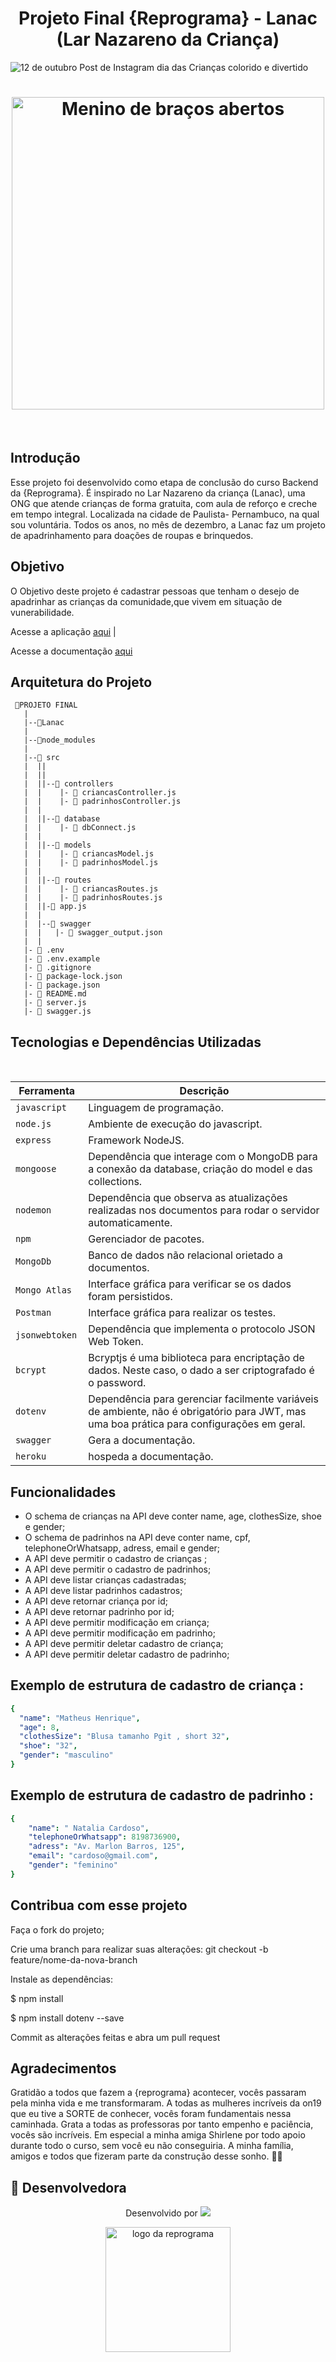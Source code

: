 <h1 align="center"> Projeto Final {Reprograma} - Lanac (Lar Nazareno da Criança)</h1>


![12 de outubro Post de Instagram dia das Crianças colorido e divertido](https://user-images.githubusercontent.com/109323347/207756802-053f3578-978d-443c-b5a7-114feaa40f1a.gif)


<h1 align="center">
<img src="public/images/crianca.gif" alt="Menino de braços abertos" width="500" height="500" /> 
</h1>
<br>


## Introdução

Esse projeto foi desenvolvido como etapa de conclusão do curso Backend da {Reprograma}.
É inspirado no Lar Nazareno da criança (Lanac), uma ONG que atende crianças de forma gratuita, com aula de reforço e creche em tempo integral. Localizada na cidade de Paulista- Pernambuco, na qual sou voluntária. 
Todos os anos, no mês de dezembro, a Lanac faz um projeto de apadrinhamento para doações de roupas e brinquedos.

## Objetivo

O Objetivo deste projeto é cadastrar pessoas que tenham o desejo de apadrinhar as crianças da comunidade,que vivem em situação de vunerabilidade.

Acesse a aplicação  [aqui]()  |

Acesse a documentação [aqui](http://localhost:1313/minha-rota-de-documentacao/#/default/post_padrinho)



## Arquitetura do Projeto


```
 📁PROJETO FINAL
   |
   |--📁Lanac
   |
   |--📁node_modules
   |
   |--📁 src
   |  ||
   |  ||
   |  ||--📁 controllers
   |  |    |- 📄 criancasController.js
   |  |    |- 📄 padrinhosController.js
   |  |
   |  ||--📁 database
   |  |    |- 📄 dbConnect.js
   |  |
   |  ||--📁 models
   |  |    |- 📄 criancasModel.js
   |  |    |- 📄 padrinhosModel.js
   |  |
   |  ||--📁 routes
   |  |    |- 📄 criancasRoutes.js
   |  |    |- 📄 padrinhosRoutes.js
   |  ||-📄 app.js
   |  |
   |  |--📁 swagger
   |  |   |- 📄 swagger_output.json
   |  |
   |- 📄 .env
   |- 📄 .env.example
   |- 📄 .gitignore
   |- 📄 package-lock.json
   |- 📄 package.json
   |- 📄 README.md
   |- 📄 server.js
   |- 📄 swagger.js
```


##  Tecnologias e Dependências Utilizadas

<br>

| Ferramenta | Descrição |
| --- | --- |
| `javascript` | Linguagem de programação. |
| `node.js`    | Ambiente de execução do javascript.|
| `express`    | Framework NodeJS. |
| `mongoose`   | Dependência que interage com o MongoDB para a conexão da database, criação do model e das collections.|
| `nodemon`    | Dependência que observa as atualizações realizadas nos documentos para rodar o servidor automaticamente.|
| `npm `| Gerenciador de pacotes.|
| `MongoDb`    | Banco de dados não relacional orietado a documentos.|
| `Mongo Atlas`| Interface gráfica para verificar se os dados foram persistidos.|
| `Postman` | Interface gráfica para realizar os testes.|
| `jsonwebtoken `| Dependência que implementa o protocolo JSON Web Token.|
| `bcrypt`| Bcryptjs é uma biblioteca para encriptação de dados. Neste caso, o dado a ser criptografado é o password.|
| `dotenv`| Dependência  para gerenciar facilmente variáveis de ambiente, não é obrigatório para JWT, mas uma boa prática para configurações em geral.|
| `swagger`| Gera a documentação.|
| `heroku`| hospeda a documentação.|
 

 
## Funcionalidades

* O schema de crianças na API deve conter name, age, clothesSize, shoe e gender;
* O schema de padrinhos na API deve conter name, cpf, telephoneOrWhatsapp, adress, email e gender;
* A API deve permitir o cadastro de crianças ;
* A API deve permitir o cadastro de padrinhos;
* A API deve listar crianças cadastradas;
* A API deve listar padrinhos cadastros;
* A API deve retornar criança por id;
* A API deve retornar padrinho por id; 
* A API deve permitir modificação em  criança;
* A API deve permitir modificação em  padrinho;
* A API deve permitir deletar cadastro de criança;
* A API deve permitir deletar cadastro de  padrinho;

## Exemplo de estrutura de cadastro de criança :
```yaml
{
  "name": "Matheus Henrique", 
  "age": 8,
  "clothesSize": "Blusa tamanho Pgit , short 32",
  "shoe": "32",
  "gender": "masculino"
}
```
 
## Exemplo de estrutura de cadastro de padrinho :

```yaml
{
    "name": " Natalia Cardoso",
    "telephoneOrWhatsapp": 8198736900,
    "adress": "Av. Marlon Barros, 125",
    "email": "cardoso@gmail.com",
    "gender": "feminino"
}
```
## Contribua com esse projeto


Faça o fork do projeto;

Crie uma branch para realizar suas alterações: git checkout -b feature/nome-da-nova-branch

Instale as dependências:

$ npm install

$ npm install dotenv --save

Commit as alterações feitas e abra um pull request



## Agradecimentos

 Gratidão a todos que fazem a {reprograma} acontecer, vocês passaram pela minha vida e me transformaram. A todas as mulheres incríveis da on19 que eu tive a SORTE de conhecer, vocês foram fundamentais nessa caminhada. Grata a todas as professoras por tanto empenho e paciência, vocês são incríveis. Em especial a minha amiga Shirlene por todo apoio durante todo o curso, sem você eu não conseguiria.
 A minha família, amigos e todos que fizeram parte da construção desse sonho.
 💜🦋
 

## 🌻 Desenvolvedora



<p align="center"> Desenvolvido por <a href="https://www.linkedin.com/in/maria-thays-bb1902152/ target="_blank"><img src="https://img.shields.io/badge/-Maria_Thays-blue?style=flat-square&logo=Linkedin&logoColor=white&link=hhttps://www.linkedin.com/in/maria-thays-bb1902152/" target="_blank"></a> </p>

<p align="center">
<img src="https://user-images.githubusercontent.com/84551213/171416454-ab93ab7f-e5a0-4276-81ec-4f5cb79dff31.png" alt="logo da reprograma" border="0" width = "200" /> <p align="center"></p>

